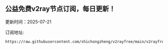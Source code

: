 ## 公益免费v2ray节点订阅，每日更新！
更新时间：2025-07-21

订阅地址:
```
https://raw.githubusercontent.com/shichongzheng/v2rayfree/main/v2rayfree
```

